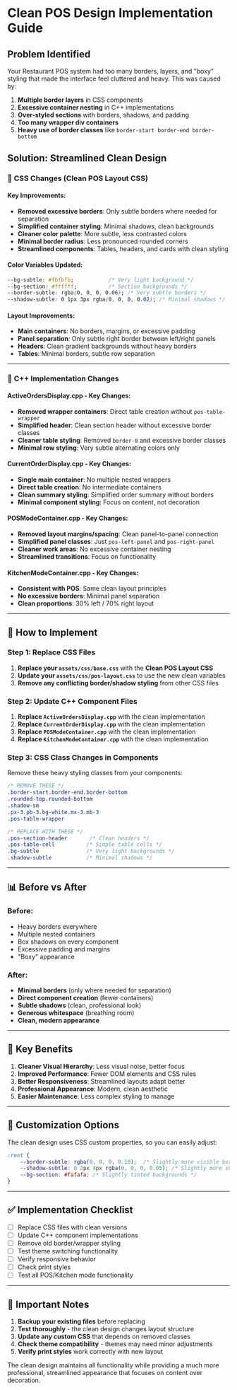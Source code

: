 # Clean POS Design Implementation Guide

## Problem Identified
Your Restaurant POS system had too many borders, layers, and "boxy" styling that made the interface feel cluttered and heavy. This was caused by:

1. **Multiple border layers** in CSS components
2. **Excessive container nesting** in C++ implementations  
3. **Over-styled sections** with borders, shadows, and padding
4. **Too many wrapper div containers** 
5. **Heavy use of border classes** like `border-start border-end border-bottom`

## Solution: Streamlined Clean Design

### 🎨 **CSS Changes** (Clean POS Layout CSS)

#### Key Improvements:
- **Removed excessive borders**: Only subtle borders where needed for separation
- **Simplified container styling**: Minimal shadows, clean backgrounds
- **Cleaner color palette**: More subtle, less contrasted colors
- **Minimal border radius**: Less pronounced rounded corners
- **Streamlined components**: Tables, headers, and cards with clean styling

#### Color Variables Updated:
```css
--bg-subtle: #fbfbfb;           /* Very light background */
--bg-section: #ffffff;          /* Section backgrounds */
--border-subtle: rgba(0, 0, 0, 0.06); /* Very subtle borders */
--shadow-subtle: 0 1px 3px rgba(0, 0, 0, 0.02); /* Minimal shadows */
```

#### Layout Improvements:
- **Main containers**: No borders, margins, or excessive padding
- **Panel separation**: Only subtle right border between left/right panels
- **Headers**: Clean gradient backgrounds without heavy borders
- **Tables**: Minimal borders, subtle row separation

---

### 🔧 **C++ Implementation Changes**

#### **ActiveOrdersDisplay.cpp** - Key Changes:
- **Removed wrapper containers**: Direct table creation without `pos-table-wrapper`
- **Simplified header**: Clean section header without excessive border classes
- **Cleaner table styling**: Removed `border-0` and excessive border classes
- **Minimal row styling**: Very subtle alternating colors only

#### **CurrentOrderDisplay.cpp** - Key Changes:
- **Single main container**: No multiple nested wrappers
- **Direct table creation**: No intermediate containers
- **Clean summary styling**: Simplified order summary without borders
- **Minimal component styling**: Focus on content, not decoration

#### **POSModeContainer.cpp** - Key Changes:
- **Removed layout margins/spacing**: Clean panel-to-panel connection
- **Simplified panel classes**: Just `pos-left-panel` and `pos-right-panel`
- **Cleaner work areas**: No excessive container nesting
- **Streamlined transitions**: Focus on functionality

#### **KitchenModeContainer.cpp** - Key Changes:
- **Consistent with POS**: Same clean layout principles
- **No excessive borders**: Minimal panel separation
- **Clean proportions**: 30% left / 70% right layout

---

## 🚀 **How to Implement**

### Step 1: Replace CSS Files
1. **Replace your `assets/css/base.css`** with the **Clean POS Layout CSS**
2. **Update your `assets/css/pos-layout.css`** to use the new clean variables
3. **Remove any conflicting border/shadow styling** from other CSS files

### Step 2: Update C++ Component Files
1. **Replace `ActiveOrdersDisplay.cpp`** with the clean implementation
2. **Replace `CurrentOrderDisplay.cpp`** with the clean implementation  
3. **Replace `POSModeContainer.cpp`** with the clean implementation
4. **Replace `KitchenModeContainer.cpp`** with the clean implementation

### Step 3: CSS Class Changes in Components
Remove these heavy styling classes from your components:
```css
/* REMOVE THESE */
.border-start.border-end.border-bottom
.rounded-top.rounded-bottom
.shadow-sm
.px-3.pb-3.bg-white.mx-3.mb-3
.pos-table-wrapper

/* REPLACE WITH THESE */
.pos-section-header       /* Clean headers */
.pos-table-cell          /* Simple table cells */
.bg-subtle               /* Very light backgrounds */
.shadow-subtle           /* Minimal shadows */
```

---

## 📊 **Before vs After**

### Before:
- Heavy borders everywhere
- Multiple nested containers
- Box shadows on every component
- Excessive padding and margins
- "Boxy" appearance

### After:
- **Minimal borders** (only where needed for separation)
- **Direct component creation** (fewer containers)
- **Subtle shadows** (clean, professional look)
- **Generous whitespace** (breathing room)
- **Clean, modern appearance**

---

## 🎯 **Key Benefits**

1. **Cleaner Visual Hierarchy**: Less visual noise, better focus
2. **Improved Performance**: Fewer DOM elements and CSS rules
3. **Better Responsiveness**: Streamlined layouts adapt better
4. **Professional Appearance**: Modern, clean aesthetic
5. **Easier Maintenance**: Less complex styling to manage

---

## 🔧 **Customization Options**

The clean design uses CSS custom properties, so you can easily adjust:

```css
:root {
    --border-subtle: rgba(0, 0, 0, 0.10);  /* Slightly more visible borders */
    --shadow-subtle: 0 2px 4px rgba(0, 0, 0, 0.05); /* Slightly more shadow */
    --bg-section: #fafafa; /* Slightly tinted backgrounds */
}
```

---

## ✅ **Implementation Checklist**

- [ ] Replace CSS files with clean versions
- [ ] Update C++ component implementations
- [ ] Remove old border/wrapper styling
- [ ] Test theme switching functionality
- [ ] Verify responsive behavior
- [ ] Check print styles
- [ ] Test all POS/Kitchen mode functionality

---

## 🚨 **Important Notes**

1. **Backup your existing files** before replacing
2. **Test thoroughly** - the clean design changes layout structure
3. **Update any custom CSS** that depends on removed classes
4. **Check theme compatibility** - themes may need minor adjustments
5. **Verify print styles** work correctly with new layout

The clean design maintains all functionality while providing a much more professional, streamlined appearance that focuses on content over decoration.